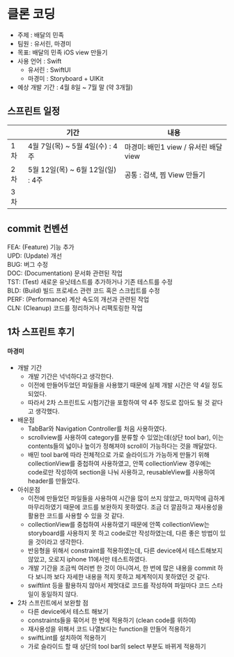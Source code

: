 
#  클론 코딩

- 주제 : 배달의 민족
- 팀원 : 유서린, 마경미
- 목표: 배달의 민족 iOS view 만들기
-  사용 언어 : Swift 
	- 유서린 : SwiftUI
	- 마경미 : Storyboard + UIKit 
-  예상 개발 기간 : 4월 8일 ~ 7월 말 (약 3개월)






##  스프린트 일정

|    |  기간                        | 내용           |
|---|------------------------------|----------------------|
|1차 | 4월 7일(목) ~ 5월 4일(수) : 4주 |마경미: 배민1 view / 유서린 배달 view|
|2차 | 5월 12일(목) ~ 6월 12일(일) : 4주|공통 : 검색, 찜 View 만들기 |
|3차 |||


## commit 컨벤션
FEA: (Feature) 기능 추가  
UPD: (Update) 개선  
BUG: 버그 수정  
DOC: (Documentation) 문서화 관련된 작업  
TST: (Test) 새로운 유닛테스트를 추가하거나 기존 테스트를 수정  
BLD: (Build) 빌드 프로세스 관련 코드 혹은 스크립트를 수정  
PERF: (Performance) 계산 속도의 개선과 관련된 작업  
CLN: (Cleanup) 코드를 정리하거나 리팩토링한 작업  



## <a id="sprint1" /> 1차 스프린트 후기

#### 마경미
- 개발 기간 
	- 개발 기간은 넉넉하다고 생각한다. 
	- 이전에 만들어두었던 파일들을 사용했기 때문에 실제 개발 시간은 약 4일 정도 되었다.
	- 따라서 2차 스프린트도 시험기간을 포함하여 약 4주 정도로 잡아도 될 것 같다고 생각했다.
- 배운점
	- TabBar와 Navigation Controller를 처음 사용하였다.
	- scrollview를 사용하여 category를 분류할 수 있었는데(상단 tool bar), 이는 contents들의 넓이나 높이가 정해져야 scroll이 가능하다는 것을 깨달았다.
	- 배민 tool bar에 따라 전체적으로 가로 슬라이드가 가능하게 만들기 위해 collectionView를 중첩하여 사용하였고, 안쪽 collectionView 경우에는 code로만 작성하여 section을 나눠 사용하고, reusableView를 사용하여 header를 만들었다.
- 아쉬운점
	- 이전에 만들었던 파일들을 사용하여 시간을 많이 쓰지 않았고, 마지막에 급하게 마무리하였기 때문에 코드를 보완하지 못하였다. 조금 더 깔끔하고 재사용성을 활용한 코드를 사용할 수 있을 것 같다.
	- collectionView를 중첩하여 사용하였기 때문에 안쪽 collectionView는 storyboard를 사용하지 못 하고 code로만 작성하였는데, 다른 좋은 방법이 있을 것이라고 생각한다.
	- 반응형을 위해서 constraint를 적용하였는데, 다른 device에서 테스트해보지 않았고, 오로지 iphone 11에서만 테스트하였다.
	- 개발 기간을 조금씩 여러번 한 것이 아니여서, 한 번에 많은 내용을 commit 하다 보니까 보다 자세한 내용을 적지 못하고 체계적이지 못하였던 것 같다.
	- swiftlint 등을 활용하지 않아서 제멋대로 코드를 작성하여 파일마다 코드 스타일이 동일하지 않다.
- 2차 스프린트에서 보완할 점
	- 다른 device에서 테스트 해보기
	- constraints들을 묶어서 한 번에 적용하기 (clean code를 위하여)
	- 재사용성을 위해서 코드 나열보다는 function을 만들어 적용하기
	- swiftLint를 설치하여 적용하기
	- 가로 슬라이드 할 때 상단의 tool bar의 select 부분도 바뀌게 적용하기

